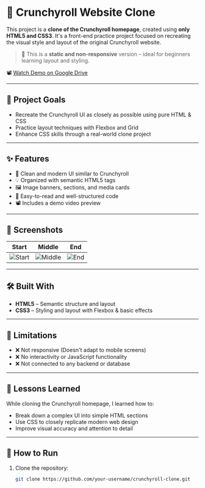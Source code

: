 # 🎌 Crunchyroll Website Clone

This project is a **clone of the Crunchyroll homepage**, created using **only HTML5 and CSS3**. It's a front-end practice project focused on recreating the visual style and layout of the original Crunchyroll website.

> 🔧 This is a **static and non-responsive** version – ideal for beginners learning layout and styling.

📽️ [Watch Demo on Google Drive](https://drive.google.com/file/d/1TfK3JQpJCMK9UHOh-DyWvXVl88pMw7FK/view?usp=drive_link)


---

## 🎯 Project Goals

- Recreate the Crunchyroll UI as closely as possible using pure HTML & CSS  
- Practice layout techniques with Flexbox and Grid  
- Enhance CSS skills through a real-world clone project  

---

## ✨ Features

- 🎨 Clean and modern UI similar to Crunchyroll  
- 💡 Organized with semantic HTML5 tags  
- 🖼️ Image banners, sections, and media cards  
- 📄 Easy-to-read and well-structured code  
- 📽️ Includes a demo video preview  

---

## 📸 Screenshots

| Start | Middle | End |
|-------|--------|-----|
| ![Start](video_screenshots/screenshot_1.png) | ![Middle](video_screenshots/screenshot_2.png) | ![End](video_screenshots/screenshot_3.png) |

---

## 🛠️ Built With

- **HTML5** – Semantic structure and layout  
- **CSS3** – Styling and layout with Flexbox & basic effects

---

## 🚫 Limitations

- ❌ Not responsive (Doesn't adapt to mobile screens)  
- ❌ No interactivity or JavaScript functionality  
- ❌ Not connected to any backend or database  

---

## 🧠 Lessons Learned

While cloning the Crunchyroll homepage, I learned how to:

- Break down a complex UI into simple HTML sections  
- Use CSS to closely replicate modern web design  
- Improve visual accuracy and attention to detail  

---

## 🚀 How to Run

1. Clone the repository:
   ```bash
   git clone https://github.com/your-username/crunchyroll-clone.git
